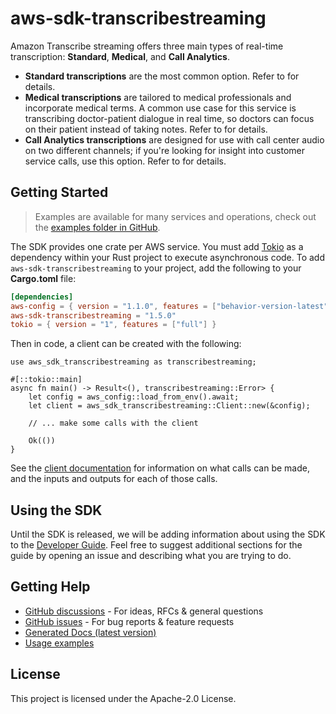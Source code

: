 # aws-sdk-transcribestreaming

Amazon Transcribe streaming offers three main types of real-time transcription: __Standard__, __Medical__, and __Call Analytics__.
  - __Standard transcriptions__ are the most common option. Refer to for details.
  - __Medical transcriptions__ are tailored to medical professionals and incorporate medical terms. A common use case for this service is transcribing doctor-patient dialogue in real time, so doctors can focus on their patient instead of taking notes. Refer to for details.
  - __Call Analytics transcriptions__ are designed for use with call center audio on two different channels; if you're looking for insight into customer service calls, use this option. Refer to for details.

## Getting Started

> Examples are available for many services and operations, check out the
> [examples folder in GitHub](https://github.com/awslabs/aws-sdk-rust/tree/main/examples).

The SDK provides one crate per AWS service. You must add [Tokio](https://crates.io/crates/tokio)
as a dependency within your Rust project to execute asynchronous code. To add `aws-sdk-transcribestreaming` to
your project, add the following to your **Cargo.toml** file:

```toml
[dependencies]
aws-config = { version = "1.1.0", features = ["behavior-version-latest"] }
aws-sdk-transcribestreaming = "1.5.0"
tokio = { version = "1", features = ["full"] }
```

Then in code, a client can be created with the following:

```rust,no_run
use aws_sdk_transcribestreaming as transcribestreaming;

#[::tokio::main]
async fn main() -> Result<(), transcribestreaming::Error> {
    let config = aws_config::load_from_env().await;
    let client = aws_sdk_transcribestreaming::Client::new(&config);

    // ... make some calls with the client

    Ok(())
}
```

See the [client documentation](https://docs.rs/aws-sdk-transcribestreaming/latest/aws_sdk_transcribestreaming/client/struct.Client.html)
for information on what calls can be made, and the inputs and outputs for each of those calls.

## Using the SDK

Until the SDK is released, we will be adding information about using the SDK to the
[Developer Guide](https://docs.aws.amazon.com/sdk-for-rust/latest/dg/welcome.html). Feel free to suggest
additional sections for the guide by opening an issue and describing what you are trying to do.

## Getting Help

* [GitHub discussions](https://github.com/awslabs/aws-sdk-rust/discussions) - For ideas, RFCs & general questions
* [GitHub issues](https://github.com/awslabs/aws-sdk-rust/issues/new/choose) - For bug reports & feature requests
* [Generated Docs (latest version)](https://awslabs.github.io/aws-sdk-rust/)
* [Usage examples](https://github.com/awslabs/aws-sdk-rust/tree/main/examples)

## License

This project is licensed under the Apache-2.0 License.

